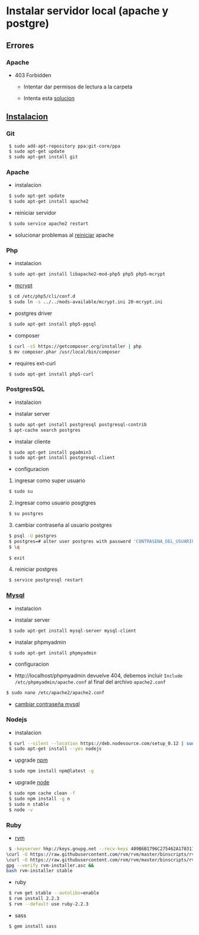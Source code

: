 # Instalar servidor local (apache y postgre)

## Errores

### Apache

- 403 Forbidden

  * Intentar dar permisos de lectura a la carpeta
  
  * Intenta esta [solucion](http://stackoverflow.com/questions/10873295/error-message-forbidden-you-dont-have-permission-to-access-on-this-server)
  
  
## [Instalacion](http://laravel.io/forum/05-25-2014-installing-laravel-on-ubuntu)

### Git

 ```sh
  $ sudo add-apt-repository ppa:git-core/ppa       
  $ sudo apt-get update                             
  $ sudo apt-get install git                                                 
 ```

### Apache
 - instalacion
 
 ```sh
  $ sudo apt-get update                
  $ sudo apt-get install apache2                
 ```
 - reiniciar servidor
 
 ```sh
  $ sudo service apache2 restart                                               
 ```
 
 - solucionar problemas al [reiniciar](http://tutorialforlinux.blogspot.pe/2013/10/solve-problem-ah00558-when-restarting.html) apache
 

### Php
 - instalacion
 
 ```sh
  $ sudo apt-get install libapache2-mod-php5 php5 php5-mcrypt                            
 ```
 
 - [mcrypt](http://www.kvcodes.com/2014/07/laravel-requires-mcrypt-php-extension/)       
 ```sh
  $ cd /etc/php5/cli/conf.d                         
  $ sudo ln -s ../../mods-available/mcrypt.ini 20-mcrypt.ini               
 ```
 
 - postgres driver
 ```sh
  $ sudo apt-get install php5-pgsql
 ```
 
 - composer                   
 ```sh
  $ curl -sS https://getcomposer.org/installer | php                     
  $ mv composer.phar /usr/local/bin/composer                 
 ```
 
 - requires ext-curl                   
 ```sh
  $ sudo apt-get install php5-curl                      
 ```
 
### PostgresSQL                           
- instalacion

 * instalar server                           
 
 ```sh
  $ sudo apt-get install postgresql postgresql-contrib                                    
  $ apt-cache search postgres  
 ```
 * instalar cliente                                                      

 ```sh
  $ sudo apt-get install pgadmin3                                                      
  $ sudo apt-get install postgresql-client                           
 ```
- configuracion                   
 1) ingresar como super usuario                 
  ```sh
   $ sudo su                     
  ```
 2) ingresar como usuario posgtgres                   
  ```sh
   $ su postgres                     
  ```
 3) cambiar contraseña al usuario postgres             
  ```sh
   $ psql -U postgres                
   $ postgres=# alter user postgres with password 'CONTRASENA_DEL_USUARIO';  
   $ \q                     
   
   $ exit
  ```
 4) reiniciar postgres
  ```sh
   $ service postgresql restart
  ```
 
### [Mysql](http://zonaelementaryos.com/2015/05/07/crear-servidor-web-lamp/)                           
- instalacion

 * instalar server                           
 
 ```sh
  $ sudo apt-get install mysql-server mysql-client             
 ```
 * instalar phpmyadmin                                                        

 ```sh
  $ sudo apt-get install phpmyadmin                  
 ``` 
 
 - configuracion                    
 
 * http://localhost/phpmyadmin devuelve 404, debemos incluir `Include /etc/phpmyadmin/apache.conf` al final del archivo `apache2.conf`    
 ```sh
 $ sudo nano /etc/apache2/apache2.conf
 ```
 
 * [cambiar contraseña mysql](http://blog.desdelinux.net/como-cambiar-el-password-del-usuario-root-de-mysql-por-terminal/)
 
 
### Nodejs 

 - instalacion                                 
 ```sh                             
  $ curl --silent --location https://deb.nodesource.com/setup_0.12 | sudo bash -                  
  $ sudo apt-get install --yes nodejs                       
 ```
 
 - upgrade [npm](https://docs.npmjs.com/getting-started/installing-node)                     
 ```sh
  $ sudo npm install npm@latest -g                
 ```
 
 - upgrade [node](http://davidwalsh.name/upgrade-nodejs)                     
 ```sh
  $ sudo npm cache clean -f             
  $ sudo npm install -g n                  
  $ sudo n stable                 
  $ node -v             
 ```
 
### Ruby
 - [rvm](http://elementaryos.stackexchange.com/questions/2577/how-to-install-ruby-2-2-3-on-elementary-os-freya)
 ```sh
  $ -keyserver hkp://keys.gnupg.net --recv-keys 409B6B1796C275462A1703113804BB82D39DC0E3 
\curl -O https://raw.githubusercontent.com/rvm/rvm/master/binscripts/rvm-installer 
\curl -O https://raw.githubusercontent.com/rvm/rvm/master/binscripts/rvm-installer.asc 
gpg --verify rvm-installer.asc && 
bash rvm-installer stable                       
 ```
 - ruby
 ```sh
  $ rvm get stable --autolibs=enable
  $ rvm install 2.2.3    
  $ rvm --default use ruby-2.2.3
 ```
 
 - sass
 ```sh
  $ gem install sass
 ```
